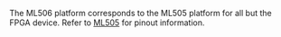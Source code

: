 The ML506 platform corresponds to the ML505 platform for all but the FPGA
device. Refer to [ML505](../ML505/) for pinout information.
